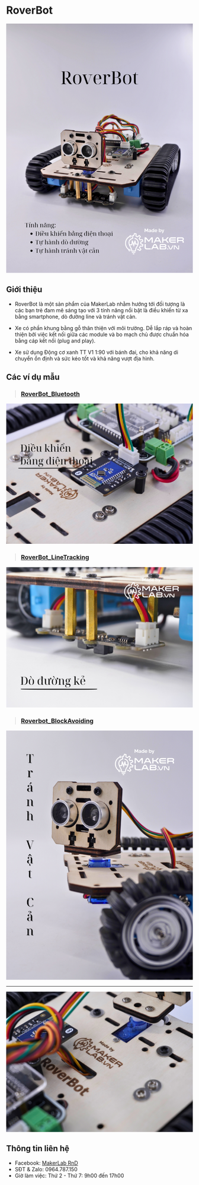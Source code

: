 # RoverBot

![](/image/RoverBot.png)

## Giới thiệu

- RoverBot là một sản phẩm của MakerLab nhằm hướng tới đối tượng là các bạn trẻ đam mê sáng tạo với 3 tính năng nổi bật là điều khiển từ xa bằng smartphone, dò đường line và tránh vật cản.

- Xe có phần khung bằng gỗ thân thiện với môi trường. Dễ lắp ráp và hoàn thiện bởi việc kết nối giữa các module và bo mạch chủ được chuẩn hóa bằng cáp kết nối (plug and play).

- Xe sử dụng Động cơ xanh TT V1 1:90 với bánh đai, cho khả năng di chuyển ổn định và sức kéo tốt và khả năng vượt địa hình.

## Các ví dụ mẫu

> ### [RoverBot_Bluetooth](examples/Rover_Bluetooth)

[![](/image/bluetooth_thumb.png)](examples/Rover_Bluetooth)

> ### [RoverBot_LineTracking](examples/Rover_LineTracking)

[![](/image/lineTracking_thumb.png)](examples/Rover_LineTracking)

> ### [Roverbot_BlockAvoiding](examples/Rover_BlockAvoiding)  

[![](/image/obstacle_avoiding_thumb.png)](examples/Rover_BlockAvoiding)

---
![](/image/full_author.jpg)
## Thông tin liên hệ


- Facebook: [MakerLab RnD](https://www.facebook.com/makerlabvn)
- SĐT & Zalo: 0964.787.150
- Giờ làm việc: Thứ 2 - Thứ 7: 9h00 đến 17h00

<!-- ## Cập nhật mới:
- Không có. -->
